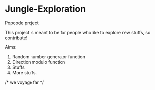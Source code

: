 # Jungle-Exploration
Popcode project

This project is meant to be for people who like to explore new stuffs, so contribute!

Aims:
1. Random number generator function
2. Direction modulo function
3. Stuffs
4. More stuffs.

/* we voyage far */

